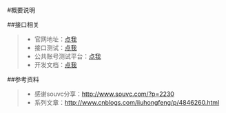                               
 
 #概要说明
 
 ##接口相关
   > - 官网地址：[点我](https://mp.weixin.qq.com/)
   > - 接口测试：[点我](https://mp.weixin.qq.com/debug)
   > - 公共账号测试平台：[点我](https://mp.weixin.qq.com/debug/cgi-bin/sandbox?t=sandbox/login)
   > - 开发文档：[点我](https://mp.weixin.qq.com/wiki?t=resource/res_main&id=mp1445241432)

##参考资料
   > - 感谢souvc分享：<http://www.souvc.com/?p=2230>
   >- 系列文章：<http://www.cnblogs.com/liuhongfeng/p/4846260.html>